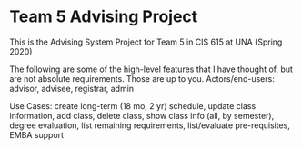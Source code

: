 # Team 5 Advising Project
This is the Advising System Project for Team 5 in CIS 615 at UNA (Spring 2020)

The following are some of the high-level features that I have thought of, but are not absolute requirements. 
Those are up to you.
Actors/end-users: advisor, advisee, registrar, admin

Use Cases: create long-term (18 mo, 2 yr) schedule, update class information, add class, delete class, show class info (all, by semester), degree evaluation, list remaining requirements, list/evaluate pre-requisites, EMBA support
